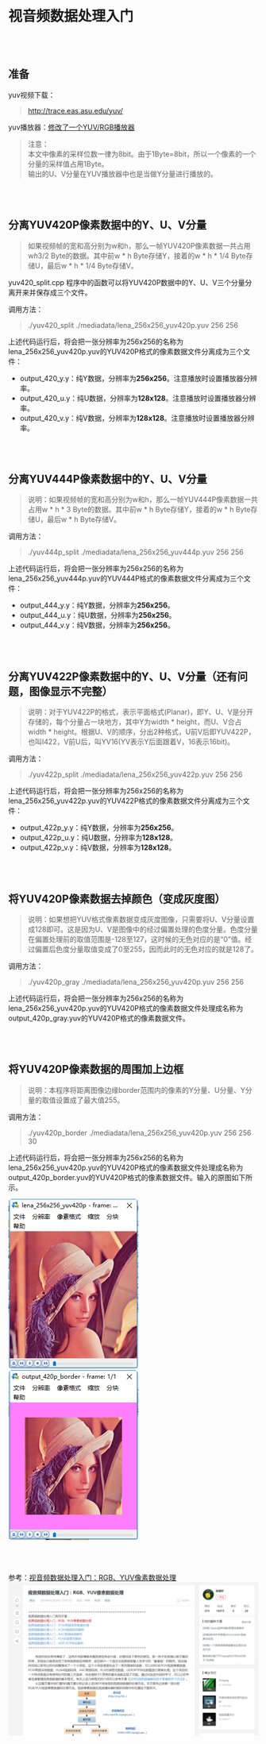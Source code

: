 # 视音频数据处理入门

<br>
<br>


## 准备
yuv视频下载：
>http://trace.eas.asu.edu/yuv/ 

yuv播放器：[修改了一个YUV/RGB播放器](http://blog.csdn.net/leixiaohua1020/article/details/50466201)

>注意：<br />
>本文中像素的采样位数一律为8bit。由于1Byte=8bit，所以一个像素的一个分量的采样值占用1Byte。<br />
>输出的U、V分量在YUV播放器中也是当做Y分量进行播放的。<br />


<br>
<br>


## 分离YUV420P像素数据中的Y、U、V分量
> 如果视频帧的宽和高分别为w和h，那么一帧YUV420P像素数据一共占用w*h*3/2 Byte的数据。其中前w * h Byte存储Y，接着的w * h * 1/4 Byte存储U，最后w * h * 1/4 Byte存储V。


yuv420_split.cpp 程序中的函数可以将YUV420P数据中的Y、U、V三个分量分离开来并保存成三个文件。


调用方法：
> ./yuv420_split  ./mediadata/lena_256x256_yuv420p.yuv 256 256


上述代码运行后，将会把一张分辨率为256x256的名称为lena_256x256_yuv420p.yuv的YUV420P格式的像素数据文件分离成为三个文件：

- output_420_y.y：纯Y数据，分辨率为**256x256**。注意播放时设置播放器分辨率。
- output_420_u.y：纯U数据，分辨率为**128x128**。注意播放时设置播放器分辨率。
- output_420_v.y：纯V数据，分辨率为**128x128**。注意播放时设置播放器分辨率。




<br />
<br />




## 分离YUV444P像素数据中的Y、U、V分量
> 说明：如果视频帧的宽和高分别为w和h，那么一帧YUV444P像素数据一共占用w * h * 3 Byte的数据。其中前w * h Byte存储Y，接着的w * h Byte存储U，最后w * h Byte存储V。

调用方法：
> ./yuv444p_split ./mediadata/lena_256x256_yuv444p.yuv 256 256

上述代码运行后，将会把一张分辨率为256x256的名称为lena_256x256_yuv444p.yuv的YUV444P格式的像素数据文件分离成为三个文件：

- output_444_y.y：纯Y数据，分辨率为**256x256**。
- output_444_u.y：纯U数据，分辨率为**256x256**。
- output_444_v.y：纯V数据，分辨率为**256x256**。




<br />
<br />




## 分离YUV422P像素数据中的Y、U、V分量（还有问题，图像显示不完整）
> 说明：对于YUV422P的格式，表示平面格式(Planar)，即Y、U、V是分开存储的，每个分量占一块地方，其中Y为width * height，而U、V合占width * height。根据U、V的顺序，分出2种格式，U前V后即YUV422P，也叫I422，V前U后，叫YV16(YV表示Y后面跟着V，16表示16bit)。

调用方法：
> ./yuv422p_split ./mediadata/lena_256x256_yuv422p.yuv 256 256

上述代码运行后，将会把一张分辨率为256x256的名称为lena_256x256_yuv422p.yuv的YUV422P格式的像素数据文件分离成为三个文件：

- output_422p_y.y：纯Y数据，分辨率为**256x256**。
- output_422p_u.y：纯U数据，分辨率为**128x128**。
- output_422p_v.y：纯V数据，分辨率为**128x128**。




<br />
<br />



## 将YUV420P像素数据去掉颜色（变成灰度图）
>说明：如果想把YUV格式像素数据变成灰度图像，只需要将U、V分量设置成128即可。这是因为U、V是图像中的经过偏置处理的色度分量。色度分量在偏置处理前的取值范围是-128至127，这时候的无色对应的是“0”值。经过偏置后色度分量取值变成了0至255，因而此时的无色对应的就是128了。

调用方法：
> ./yuv420p_gray ./mediadata/lena_256x256_yuv420p.yuv 256 256

上述代码运行后，将会把一张分辨率为256x256的名称为lena_256x256_yuv420p.yuv的YUV420P格式的像素数据文件处理成名称为output_420p_gray.yuv的YUV420P格式的像素数据文件。




<br />
<br />



## 将YUV420P像素数据的周围加上边框
> 说明：本程序将距离图像边缘border范围内的像素的Y分量、U分量、Y分量的取值设置成了最大值255。

调用方法：
> ./yuv420p_border ./mediadata/lena_256x256_yuv420p.yuv 256 256 30

上述代码运行后，将会把一张分辨率为256x256的名称为lena_256x256_yuv420p.yuv的YUV420P格式的像素数据文件处理成名称为output_420p_border.yuv的YUV420P格式的像素数据文件。输入的原图如下所示。

![](./images/yuv420p.png)   ![](./images/yuv420p_border.png)





<br />
<br />



参考：[视音频数据处理入门：RGB、YUV像素数据处理](http://blog.csdn.net/leixiaohua1020/article/details/50534150)
![](./images/leixiaohua_avDataProcess.png)
